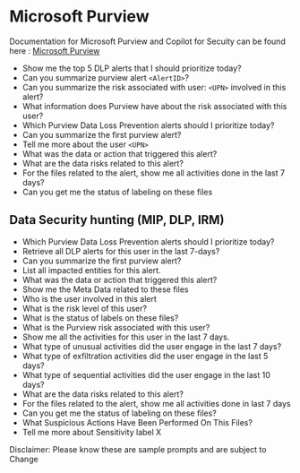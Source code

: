 
# Microsoft Purview
Documentation for Microsoft Purview and Copilot for Secuity can be found here : [Microsoft Purview](https://learn.microsoft.com/en-us/purview/copilot-in-purview-overview?bc=%2Fsecurity-copilot%2Fbreadcrumb%2Ftoc.json&toc=%2Fsecurity-copilot%2Ftoc.json)


- Show me the top 5 DLP alerts that I should prioritize today?
- Can you summarize purview alert `<AlertID>`? 
- Can you summarize the risk associated with user: `<UPN>` involved in this alert?
- What information does Purview have about the risk associated with this user?
- Which Purview Data Loss Prevention alerts should I prioritize today?
- Can you summarize the first purview alert?
- Tell me more about the user `<UPN>`
- What was the data or action that triggered this alert?
- What are the data risks related to this alert?
- For the files related to the alert, show me all activities done in the last 7 days?
- Can you get me the status of labeling on these files

## Data Security hunting (MIP, DLP, IRM)
- Which Purview Data Loss Prevention alerts should I prioritize today?
- Retrieve all DLP alerts for this user in the last 7-days?
- Can you summarize the first purview alert?
- List all impacted entities for this alert.
- What was the data or action that triggered this alert?
- Show me the Meta Data related to these files
- Who is the user involved in this alert
- What is the risk level of this user?
- What is the status of labels on these files?
- What is the Purview risk associated with this user?
- Show me all the activities for this user in the last 7 days.
- What type of unusual activities did the user engage in the last 7 days?
- What type of exfiltration activities did the user engage in the last 5 days?
- What type of sequential activities did the user engage in the last 10 days?
- What are the data risks related to this alert?
- For the files related to the alert, show me all activities done in last 7 days
- Can you get me the status of labeling on these files?
- What Suspicious Actions Have Been Performed On This Files?
- Tell me more about Sensitivity label X

Disclaimer: Please know these are sample prompts and are subject to Change
